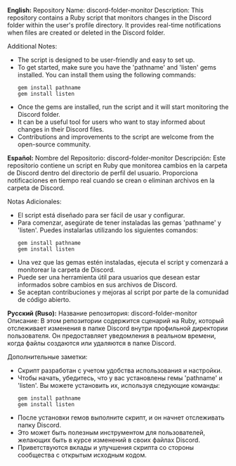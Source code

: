 **English:**
Repository Name: discord-folder-monitor
Description: This repository contains a Ruby script that monitors changes in the Discord folder within the user's profile directory. It provides real-time notifications when files are created or deleted in the Discord folder.

Additional Notes:
- The script is designed to be user-friendly and easy to set up.
- To get started, make sure you have the 'pathname' and 'listen' gems installed. You can install them using the following commands:
  ```
  gem install pathname
  gem install listen
  ```
- Once the gems are installed, run the script and it will start monitoring the Discord folder.
- It can be a useful tool for users who want to stay informed about changes in their Discord files.
- Contributions and improvements to the script are welcome from the open-source community.

**Español:**
Nombre del Repositorio: discord-folder-monitor
Descripción: Este repositorio contiene un script en Ruby que monitorea cambios en la carpeta de Discord dentro del directorio de perfil del usuario. Proporciona notificaciones en tiempo real cuando se crean o eliminan archivos en la carpeta de Discord.

Notas Adicionales:
- El script está diseñado para ser fácil de usar y configurar.
- Para comenzar, asegúrate de tener instaladas las gemas 'pathname' y 'listen'. Puedes instalarlas utilizando los siguientes comandos:
  ```
  gem install pathname
  gem install listen
  ```
- Una vez que las gemas estén instaladas, ejecuta el script y comenzará a monitorear la carpeta de Discord.
- Puede ser una herramienta útil para usuarios que desean estar informados sobre cambios en sus archivos de Discord.
- Se aceptan contribuciones y mejoras al script por parte de la comunidad de código abierto.

**Русский (Ruso):**
Название репозитория: discord-folder-monitor
Описание: В этом репозитории содержится сценарий на Ruby, который отслеживает изменения в папке Discord внутри профильной директории пользователя. Он предоставляет уведомления в реальном времени, когда файлы создаются или удаляются в папке Discord.

Дополнительные заметки:
- Скрипт разработан с учетом удобства использования и настройки.
- Чтобы начать, убедитесь, что у вас установлены гемы 'pathname' и 'listen'. Вы можете установить их, используя следующие команды:
  ```
  gem install pathname
  gem install listen
  ```
- После установки гемов выполните скрипт, и он начнет отслеживать папку Discord.
- Это может быть полезным инструментом для пользователей, желающих быть в курсе изменений в своих файлах Discord.
- Приветствуются вклады и улучшения скрипта со стороны сообщества с открытым исходным кодом.
